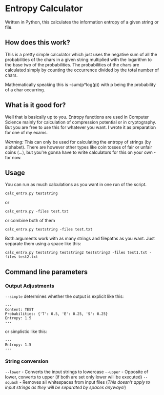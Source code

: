 # Entropy Calculator

Written in Python, this calculates the information entropy of a given string or file.

## How does this work?

This is a pretty simple calculator which just uses the negative sum of all the probabilities of the chars in a given string multiplied with the logarithm to the base two of the probabilities. The probabilities of the chars are calculated simply by counting the occurrence divided by the total number of chars.

Mathematically speaking this is -sum(p*log(p)) with p being the probability of a char occurring.

## What is it good for?

Well that is basically up to you. Entropy functions are used in Computer Science mainly for calculation of compression potential or in cryptography. But you are free to use this for whatever you want. I wrote it as preparation for one of my exams.

*Warning:* This can only be used for calculating the entropy of strings (by alphabet). There are however other types like coin tosses of fair or unfair coins (...), but you're gonna have to write calculators for this on your own - for now.

## Usage
You can run as much calculations as you want in one run of the script.
```
calc_entro.py teststring
```
or

```
calc_entro.py -files test.txt
```

or combine both of them

```
calc_entro.py teststring -files test.txt
```

Both arguments work with as many strings and filepaths as you want. Just separate them using a space like this:

```
calc_entro.py teststring teststring2 teststring3 -files test1.txt -files test2.txt
```

## Command line parameters

### Output Adjustments
`--simple` determines whether the output is explicit like this:

```
---
Content: TEST
Probabilities: {'T': 0.5, 'E': 0.25, 'S': 0.25}
Entropy: 1.5
---
```

or simplistic like this:

```
---
Entropy: 1.5
---
```

### String conversion
`--lower` - Converts the input strings to lowercase
`--upper` - Opposite of lower, converts to upper (if both are set only lower will be executed)
`--squash` - Removes all whitespaces from input files (*This doesn't apply to input strings as they will be separated by spaces anyways!*)
